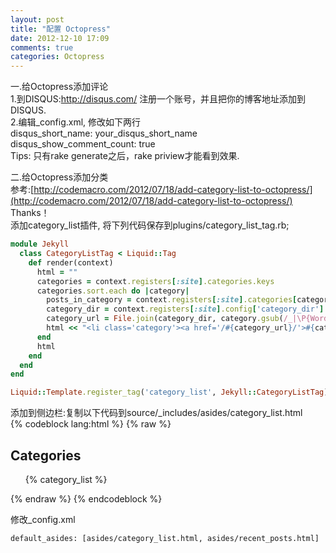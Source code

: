 ```yaml
---
layout: post
title: "配置 Octopress"
date: 2012-12-10 17:09
comments: true
categories: Octopress 
---
```

一.给Octopress添加评论  
    1.到DISQUS:http://disqus.com/ 注册一个账号，并且把你的博客地址添加到DISQUS.  
    2.编辑_config.xml, 修改如下两行   
        disqus_short_name: your_disqus_short_name   
        disqus_show_comment_count: true    
    Tips:
        只有rake generate之后，rake priview才能看到效果.   
<!-- more -->		
二.给Octopress添加分类  
   参考:[http://codemacro.com/2012/07/18/add-category-list-to-octopress/](http://codemacro.com/2012/07/18/add-category-list-to-octopress/)  
   Thanks！  
   添加category_list插件, 将下列代码保存到plugins/category_list_tag.rb;  
``` ruby
module Jekyll
  class CategoryListTag < Liquid::Tag
    def render(context)
      html = ""
      categories = context.registers[:site].categories.keys
      categories.sort.each do |category|
        posts_in_category = context.registers[:site].categories[category].size
        category_dir = context.registers[:site].config['category_dir']
        category_url = File.join(category_dir, category.gsub(/_|\P{Word}/, '-').gsub(/-{2,}/, '-').downcase)
        html << "<li class='category'><a href='/#{category_url}/'>#{category} (#{posts_in_category})</a></li>\n"
      end
      html
    end
  end
end

Liquid::Template.register_tag('category_list', Jekyll::CategoryListTag)
```    
   添加到侧边栏:复制以下代码到source/_includes/asides/category_list.html    
{% codeblock lang:html %}
{% raw %}
<section>
  <h1>Categories</h1>
  <ul id="categories">
    {% category_list %}  
  </ul>
</section>
{% endraw %}
{% endcodeblock %}

   修改_config.xml
``` 
default_asides: [asides/category_list.html, asides/recent_posts.html]
```   
